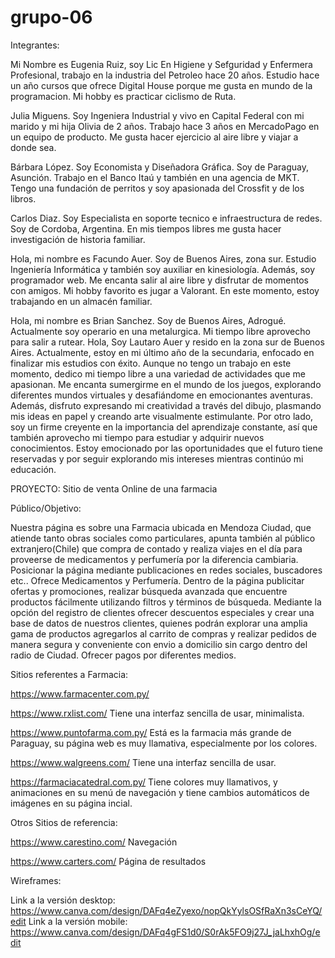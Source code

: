 # grupo-06

Integrantes:

Mi Nombre es Eugenia Ruiz, soy Lic En Higiene y Sefguridad y Enfermera Profesional, trabajo en la industria del Petroleo hace 20 años. Estudio hace un año cursos que ofrece Digital House porque me gusta en mundo de la programacion. Mi hobby es practicar ciclismo de Ruta.

Julia Miguens. Soy Ingeniera Industrial y vivo en Capital Federal con mi marido y mi hija Olivia de 2 años. Trabajo hace 3 años en MercadoPago en un equipo de producto. Me gusta hacer ejercicio al aire libre y viajar a donde sea.

Bárbara López. Soy Economista y Diseñadora Gráfica. Soy de Paraguay, Asunción. Trabajo en el Banco Itaú y también en una agencia de MKT. Tengo una fundación de perritos y soy apasionada del Crossfit y de los libros. 

Carlos Diaz. Soy Especialista en soporte tecnico e infraestructura de redes. Soy de Cordoba, Argentina. 
En mis tiempos libres me gusta hacer investigación de historia familiar.

Hola, mi nombre es Facundo Auer. Soy de Buenos Aires, zona sur. Estudio Ingeniería Informática y también soy auxiliar en kinesiología. Además, soy programador web. Me encanta salir al aire libre y disfrutar de momentos con amigos. Mi hobby favorito es jugar a Valorant. En este momento, estoy trabajando en un almacén familiar.

Hola, mi nombre es Brian Sanchez. Soy de Buenos Aires, Adrogué. Actualmente soy operario en una metalurgica. Mi tiempo libre aprovecho para salir a rutear.
Hola, Soy Lautaro Auer y resido en la zona sur de Buenos Aires. Actualmente, estoy en mi último año de la secundaria, enfocado en finalizar mis estudios con éxito. Aunque no tengo un trabajo en este momento, dedico mi tiempo libre a una variedad de actividades que me apasionan. Me encanta sumergirme en el mundo de los juegos, explorando diferentes mundos virtuales y desafiándome en emocionantes aventuras. Además, disfruto expresando mi creatividad a través del dibujo, plasmando mis ideas en papel y creando arte visualmente estimulante. Por otro lado, soy un firme creyente en la importancia del aprendizaje constante, así que también aprovecho mi tiempo para estudiar y adquirir nuevos conocimientos. Estoy emocionado por las oportunidades que el futuro tiene reservadas y por seguir explorando mis intereses mientras continúo mi educación.

PROYECTO: Sitio de venta Online de una farmacia

Público/Objetivo:

Nuestra página es sobre una Farmacia ubicada en Mendoza Ciudad, que atiende tanto obras sociales como particulares, apunta también al público extranjero(Chile) que compra de contado y realiza viajes en el día para proveerse de medicamentos y perfumería por la diferencia cambiaria. Posicionar la página mediante publicaciones en redes sociales, buscadores etc..
Ofrece Medicamentos y Perfumería.
Dentro de la página publicitar ofertas y promociones, realizar búsqueda avanzada que encuentre productos fácilmente utilizando filtros y términos de búsqueda.
Mediante la opción del registro de clientes ofrecer descuentos especiales y crear una base de datos de nuestros clientes, quienes podrán explorar una amplia gama de productos agregarlos al carrito de compras y realizar pedidos de manera segura y conveniente con envio a domicilio sin cargo dentro del radio de Ciudad. Ofrecer pagos por diferentes medios.

Sitios referentes a Farmacia:

https://www.farmacenter.com.py/

https://www.rxlist.com/ Tiene una interfaz sencilla de usar, minimalista.

https://www.puntofarma.com.py/ Está es la farmacia más grande de Paraguay, su página web es muy llamativa, especialmente por los colores.

https://www.walgreens.com/ Tiene una interfaz sencilla de usar.

https://farmaciacatedral.com.py/ Tiene colores muy llamativos, y animaciones en su menú de navegación y tiene cambios automáticos de imágenes en su página incial.

Otros Sitios de referencia:

https://www.carestino.com/ Navegación

https://www.carters.com/ Página de resultados


Wireframes:

Link a la versión desktop: https://www.canva.com/design/DAFq4eZyexo/nopQkYylsOSfRaXn3sCeYQ/edit
Link a la versión mobile: https://www.canva.com/design/DAFq4gFS1d0/S0rAk5FO9j27J_jaLhxhOg/edit


